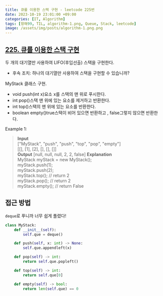 ```yaml
---
title: 큐를 이용한 스택 구현 - leetcode 225번
date: 2023-10-19 23:01:00 +09:00
categories: [IT, Algorithm]
tags: [항해99, TIL, algorithm-1.png, Queue, Stack, leetcode]
image: /assets/img/posts/algorithm-1.png.png
---
```


## [225. 큐를 이용한 스택 구현](https://leetcode.com/problems/implement-stack-using-queues/description/)

두 개의 대기열만 사용하여 LIFO(후입선출) 스택을 구현한다. 
+ 후속 조치: 하나의 대기열만 사용하여 스택을 구현할 수 있습니까?

MyStack 클래스 구현.
+ void push(int x)요소 x를 스택의 맨 위로 푸시한다.
+ int pop()스택 맨 위에 있는 요소를 제거하고 반환한다.
+ int top()스택의 맨 위에 있는 요소를 반환한다.
+ boolean empty()true스택이 비어 있으면 반환하고 , false그렇지 않으면 반환한다.


Example 1:
> **Input**     
["MyStack", "push", "push", "top", "pop", "empty"]     
[[], [1], [2], [], [], []]      
> **Output**
[null, null, null, 2, 2, false]
> **Explanation**     
MyStack myStack = new MyStack();     
myStack.push(1);     
myStack.push(2);     
myStack.top(); // return 2     
myStack.pop(); // return 2     
myStack.empty(); // return False     

## 접근 방법
`deque`로 푸니까 너무 쉽게 풀렸다!

```python
class MyStack:
    def __init__(self):
        self.que = deque()

    def push(self, x: int) -> None:
        self.que.appendleft(x)

    def pop(self) -> int:
        return self.que.popleft()

    def top(self) -> int:
        return self.que[0]

    def empty(self) -> bool:
        return len(self.que) == 0
```